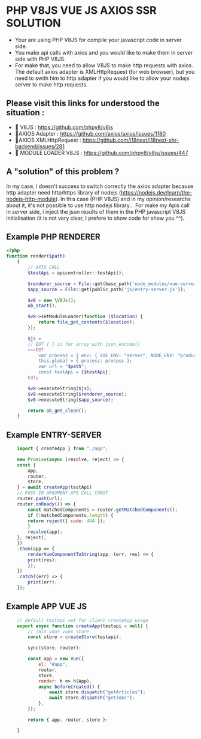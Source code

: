 # PHP V8JS VUE JS AXIOS SSR SOLUTION

* Your are using PHP V8JS for compile your javascript code in server side.
* You make api calls with axios and you would like to make them in server side with PHP V8JS.
* For make that, you need to allow V8JS to make http requests with axios. The default axios adapter is XMLHttpRequest (for web browser), but you need to swith him to http adapter if you would like to allow your nodejs server to make http requests.

## Please visit this links for understood the situation :
* :link: V8JS : https://github.com/phpv8/v8js
* :link:AXIOS Adapter : https://github.com/axios/axios/issues/1180
* :link:AXIOS XMLHttpRequest : https://github.com/i18next/i18next-xhr-backend/issues/281
* :link: MODULE LOADER V8JS : https://github.com/phpv8/v8js/issues/447

## A "solution" of this problem ?
In my case, i doesn't success to switch correctly the axios adapter because http adapter need http/https library of nodejs (https://nodejs.dev/learn/the-nodejs-http-module). In this case (PHP V8JS) and in my opinion/researchs about it, it's not possible to use http nodejs library... 
For make my Apis call in server side, i inject the json results of them in the PHP javascript V8JS initialisation (it is not very clear, I prefere to show code for show you ^^).

## Example PHP RENDERER
```php
<?php
function render($path)
    {
        // APIS CALL
        $testApi = apicontroller::testApi();

        $renderer_source = File::get(base_path('node_modules/vue-server-renderer/basic.js'));
        $app_source = File::get(public_path('js/entry-server.js'));

        $v8 = new \V8Js();
        ob_start();

        $v8->setModuleLoader(function ($location) {
            return file_get_contents($location);
        });

        $js =
        // EOT { } is for array with json_encode()
        <<<EOT
            var process = { env: { VUE_ENV: "server", NODE_ENV: "production" } }; 
            this.global = { process: process }; 
            var url = "$path";
            const testApi = {$testApi};
        EOT;

        $v8->executeString($js);
        $v8->executeString($renderer_source);
        $v8->executeString($app_source);

        return ob_get_clean();
    }
```
## Example ENTRY-SERVER
```javascript
    import { createApp } from "./app";

    new Promise(async (resolve, reject) => {
    const {
        app,
        router,
        store,
    } = await createApp(testApi)
    // PASS IN ARGUMENT API CALL CONST
    router.push(url);
    router.onReady(() => {
        const matchedComponents = router.getMatchedComponents();
        if (!matchedComponents.length) {
        return reject({ code: 404 });
        }
        resolve(app);
    }, reject);
    })
    .then(app => {
        renderVueComponentToString(app, (err, res) => {
        print(res);
        });
    })
    .catch((err) => {
        print(err);
    });
```

## Example APP VUE JS
```javascript
    // default testapi set for client createApp usage
    export async function createApp(testapi = null) {
        // init your vuex store
        const store = createStore(testapi);

        sync(store, router);

        const app = new Vue({
            el: "#app",
            router,
            store,
            render: h => h(App),
            async beforeCreated() {
                await store.dispatch("getArticles");
                await store.dispatch("getJobs");
            },
        });

        return { app, router, store };

    }
```